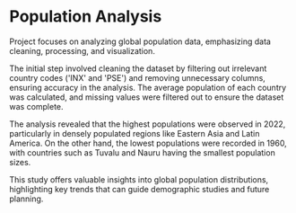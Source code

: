 # Population Analysis

Project focuses on analyzing global population data, emphasizing data cleaning, processing, and visualization.

The initial step involved cleaning the dataset by filtering out irrelevant country codes ('INX' and 'PSE') and removing unnecessary columns, ensuring accuracy in the analysis. The average population of each country was calculated, and missing values were filtered out to ensure the dataset was complete.

The analysis revealed that the highest populations were observed in 2022, particularly in densely populated regions like Eastern Asia and Latin America. On the other hand, the lowest populations were recorded in 1960, with countries such as Tuvalu and Nauru having the smallest population sizes.

This study offers valuable insights into global population distributions, highlighting key trends that can guide demographic studies and future planning.

